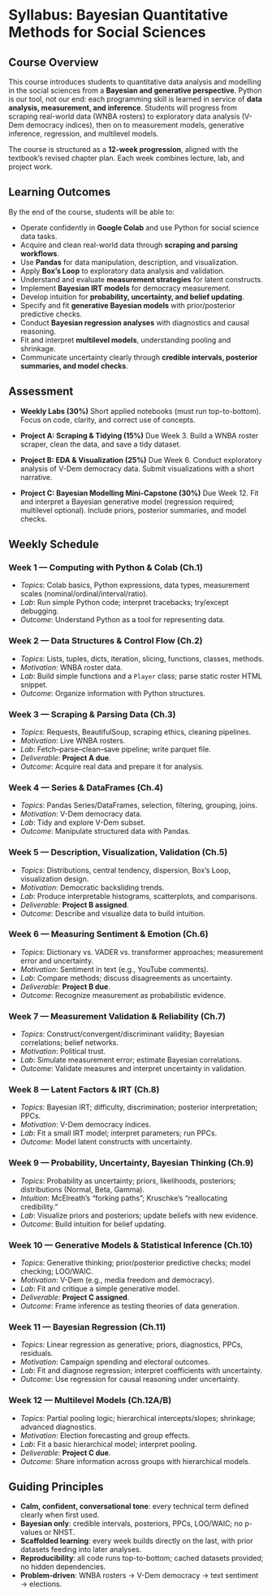 
# Syllabus: Bayesian Quantitative Methods for Social Sciences

## Course Overview

This course introduces students to quantitative data analysis and modelling in the social sciences from a **Bayesian and generative perspective**. Python is our tool, not our end: each programming skill is learned in service of **data analysis, measurement, and inference**. Students will progress from scraping real-world data (WNBA rosters) to exploratory data analysis (V-Dem democracy indices), then on to measurement models, generative inference, regression, and multilevel models.

The course is structured as a **12-week progression**, aligned with the textbook’s revised chapter plan. Each week combines lecture, lab, and project work.

## Learning Outcomes

By the end of the course, students will be able to:

* Operate confidently in **Google Colab** and use Python for social science data tasks.
* Acquire and clean real-world data through **scraping and parsing workflows**.
* Use **Pandas** for data manipulation, description, and visualization.
* Apply **Box’s Loop** to exploratory data analysis and validation.
* Understand and evaluate **measurement strategies** for latent constructs.
* Implement **Bayesian IRT models** for democracy measurement.
* Develop intuition for **probability, uncertainty, and belief updating**.
* Specify and fit **generative Bayesian models** with prior/posterior predictive checks.
* Conduct **Bayesian regression analyses** with diagnostics and causal reasoning.
* Fit and interpret **multilevel models**, understanding pooling and shrinkage.
* Communicate uncertainty clearly through **credible intervals, posterior summaries, and model checks**.

## Assessment

* **Weekly Labs (30%)**
  Short applied notebooks (must run top-to-bottom). Focus on code, clarity, and correct use of concepts.

* **Project A: Scraping & Tidying (15%)**
  Due Week 3. Build a WNBA roster scraper, clean the data, and save a tidy dataset.

* **Project B: EDA & Visualization (25%)**
  Due Week 6. Conduct exploratory analysis of V-Dem democracy data. Submit visualizations with a short narrative.

* **Project C: Bayesian Modelling Mini-Capstone (30%)**
  Due Week 12. Fit and interpret a Bayesian generative model (regression required; multilevel optional). Include priors, posterior summaries, and model checks.

## Weekly Schedule

### Week 1 — Computing with Python & Colab (Ch.1)

* *Topics*: Colab basics, Python expressions, data types, measurement scales (nominal/ordinal/interval/ratio).
* *Lab*: Run simple Python code; interpret tracebacks; try/except debugging.
* *Outcome*: Understand Python as a tool for representing data.

### Week 2 — Data Structures & Control Flow (Ch.2)

* *Topics*: Lists, tuples, dicts, iteration, slicing, functions, classes, methods.
* *Motivation*: WNBA roster data.
* *Lab*: Build simple functions and a `Player` class; parse static roster HTML snippet.
* *Outcome*: Organize information with Python structures.

### Week 3 — Scraping & Parsing Data (Ch.3)

* *Topics*: Requests, BeautifulSoup, scraping ethics, cleaning pipelines.
* *Motivation*: Live WNBA rosters.
* *Lab*: Fetch–parse–clean–save pipeline; write parquet file.
* *Deliverable*: **Project A due**.
* *Outcome*: Acquire real data and prepare it for analysis.

### Week 4 — Series & DataFrames (Ch.4)

* *Topics*: Pandas Series/DataFrames, selection, filtering, grouping, joins.
* *Motivation*: V-Dem democracy data.
* *Lab*: Tidy and explore V-Dem subset.
* *Outcome*: Manipulate structured data with Pandas.

### Week 5 — Description, Visualization, Validation (Ch.5)

* *Topics*: Distributions, central tendency, dispersion, Box’s Loop, visualization design.
* *Motivation*: Democratic backsliding trends.
* *Lab*: Produce interpretable histograms, scatterplots, and comparisons.
* *Deliverable*: **Project B assigned**.
* *Outcome*: Describe and visualize data to build intuition.

### Week 6 — Measuring Sentiment & Emotion (Ch.6)

* *Topics*: Dictionary vs. VADER vs. transformer approaches; measurement error and uncertainty.
* *Motivation*: Sentiment in text (e.g., YouTube comments).
* *Lab*: Compare methods; discuss disagreements as uncertainty.
* *Deliverable*: **Project B due**.
* *Outcome*: Recognize measurement as probabilistic evidence.

### Week 7 — Measurement Validation & Reliability (Ch.7)

* *Topics*: Construct/convergent/discriminant validity; Bayesian correlations; belief networks.
* *Motivation*: Political trust.
* *Lab*: Simulate measurement error; estimate Bayesian correlations.
* *Outcome*: Validate measures and interpret uncertainty in validation.

### Week 8 — Latent Factors & IRT (Ch.8)

* *Topics*: Bayesian IRT; difficulty, discrimination; posterior interpretation; PPCs.
* *Motivation*: V-Dem democracy indices.
* *Lab*: Fit a small IRT model; interpret parameters; run PPCs.
* *Outcome*: Model latent constructs with uncertainty.

### Week 9 — Probability, Uncertainty, Bayesian Thinking (Ch.9)

* *Topics*: Probability as uncertainty; priors, likelihoods, posteriors; distributions (Normal, Beta, Gamma).
* *Intuition*: McElreath’s “forking paths”; Kruschke’s “reallocating credibility.”
* *Lab*: Visualize priors and posteriors; update beliefs with new evidence.
* *Outcome*: Build intuition for belief updating.

### Week 10 — Generative Models & Statistical Inference (Ch.10)

* *Topics*: Generative thinking; prior/posterior predictive checks; model checking; LOO/WAIC.
* *Motivation*: V-Dem (e.g., media freedom and democracy).
* *Lab*: Fit and critique a simple generative model.
* *Deliverable*: **Project C assigned**.
* *Outcome*: Frame inference as testing theories of data generation.

### Week 11 — Bayesian Regression (Ch.11)

* *Topics*: Linear regression as generative; priors, diagnostics, PPCs, residuals.
* *Motivation*: Campaign spending and electoral outcomes.
* *Lab*: Fit and diagnose regression; interpret coefficients with uncertainty.
* *Outcome*: Use regression for causal reasoning under uncertainty.

### Week 12 — Multilevel Models (Ch.12A/B)

* *Topics*: Partial pooling logic; hierarchical intercepts/slopes; shrinkage; advanced diagnostics.
* *Motivation*: Election forecasting and group effects.
* *Lab*: Fit a basic hierarchical model; interpret pooling.
* *Deliverable*: **Project C due**.
* *Outcome*: Share information across groups with hierarchical models.

## Guiding Principles

* **Calm, confident, conversational tone**: every technical term defined clearly when first used.
* **Bayesian only**: credible intervals, posteriors, PPCs, LOO/WAIC; no p-values or NHST.
* **Scaffolded learning**: every week builds directly on the last, with prior datasets feeding into later analyses.
* **Reproducibility**: all code runs top-to-bottom; cached datasets provided; no hidden dependencies.
* **Problem-driven**: WNBA rosters → V-Dem democracy → text sentiment → elections.
